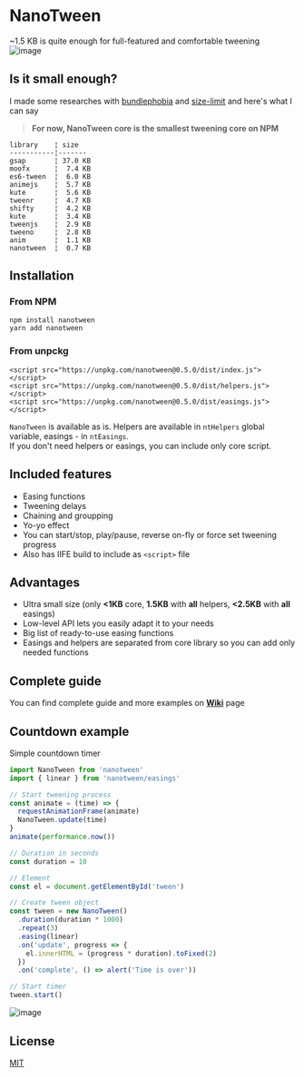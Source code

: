 # NanoTween

~1.5 KB is quite enough for full-featured and comfortable tweening  
![image](https://user-images.githubusercontent.com/4208480/34852373-5c445774-f73f-11e7-9dba-9509b3cff954.png)

## Is it small enough?

I made some researches with [bundlephobia](https://bundlephobia.com) and [size-limit](https://github.com/ai/size-limit) and here's what I can say 
> **For now, NanoTween core is the smallest tweening core on NPM**
```
library    ¦ size
-----------¦-------
gsap       ¦ 37.0 KB
moofx      ¦  7.4 KB
es6-tween  ¦  6.0 KB
animejs    ¦  5.7 KB
kute       ¦  5.6 KB
tweenr     ¦  4.7 KB
shifty     ¦  4.2 KB
kute       ¦  3.4 KB
tweenjs    ¦  2.9 KB
tweeno     ¦  2.8 KB
anim       ¦  1.1 KB
nanotween  ¦  0.7 KB
```

## Installation

### From NPM
```
npm install nanotween
yarn add nanotween
```

### From unpckg
```
<script src="https://unpkg.com/nanotween@0.5.0/dist/index.js"></script>
<script src="https://unpkg.com/nanotween@0.5.0/dist/helpers.js"></script>
<script src="https://unpkg.com/nanotween@0.5.0/dist/easings.js"></script>
```
`NanoTween` is available as is. 
Helpers are available in `ntHelpers` global variable, easings - in `ntEasings`.  
If you don't need helpers or easings, you can include only core script.

## Included features

* Easing functions
* Tweening delays
* Chaining and groupping
* Yo-yo effect
* You can start/stop, play/pause, reverse on-fly or force set tweening progress
* Also has IIFE build to include as `<script>` file

## Advantages

* Ultra small size (only **<1KB** core, **1.5KB** with **all** helpers, **<2.5KB** with **all** easings)
* Low-level API lets you easily adapt it to your needs
* Big list of ready-to-use easing functions
* Easings and helpers are separated from core library so you can add only needed functions

## Complete guide

You can find complete guide and more examples on **[Wiki](https://github.com/Kelin2025/nanotween/wiki)** page

## Countdown example

Simple countdown timer

```javascript
import NanoTween from 'nanotween'
import { linear } from 'nanotween/easings'

// Start tweening process
const animate = (time) => {
  requestAnimationFrame(animate)
  NanoTween.update(time)
}
animate(performance.now())

// Duration in seconds
const duration = 10

// Element
const el = document.getElementById('tween')

// Create tween object
const tween = new NanoTween()
  .duration(duration * 1000)
  .repeat(3)
  .easing(linear)
  .on('update', progress => {
    el.innerHTML = (progress * duration).toFixed(2)
  })
  .on('complete', () => alert('Time is over'))

// Start timer
tween.start()
```

![image](https://user-images.githubusercontent.com/4208480/34684662-e8f51e8c-f4b6-11e7-8106-3160aa031259.png)

## License

[MIT](https://github.com/Kelin2025/nanotween/blob/master/LICENSE)
